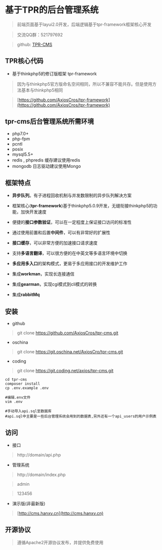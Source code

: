 基于TPR的后台管理系统
===============

> 前端页面基于layui2.0开发，后端逻辑基于tpr-framework框架核心开发

> 交流QQ群：521797692

> github: [TPR-CMS](https://github.com/AxiosCros/tpr-cms)

## TPR核心代码

-  基于thinkphp5的修订版框架 tpr-framework
> 因为与thinkphp5官方版命名空间相同，所以不兼容不能共存。但是使用方法基本与thinkphp5相同

> [https://github.com/AxiosCros/tpr-framework](https://github.com/AxiosCros/tpr-framework)


## tpr-cms后台管理系统所需环境
* php7.0+ 
* php-fpm 
* pcntl
* posix 
* mysql5.5+
* redis , phpredis  缓存建议使用redis
* mongodb  日志驱动建议使用Mongo


## 框架特点
* **异步队列**。有子进程回收机制与并发数限制的异步队列解决方案

* 框架核心(**tpr-framework**)基于thinkphp5.0.9开发，无缝衔接thinkphp5的功能，加快开发速度

* 便捷的**接口参数验证**，可以在一定程度上保证接口访问的标准性

* 通过使用前置和后置**中间件**，可以有非常好的扩展性

* **接口缓存**，可以非常方便的加速接口请求速度

* 支持**多语言翻译**，可以很方便的在中英文等多语言环境中切换

* **多应用多入口**的架构模式，更易于多应用接口的开发维护工作

* 集成**workman**，实现长连接通信

* 集成**gearman**，实现cgi模式到cli模式的转换

* 集成**rabbitMq**

## 安装
* github
> git clone https://github.com/AxiosCros/tpr-cms.git

* oschina
> git clone https://git.oschina.net/AxiosCro/tpr-cms.git

* coding
> git clone https://git.coding.net/axios/tpr-cms.git

``` shell
cd tpr-cms
composer install
cp .env.example .env

#编辑.env文件
vim .env

#手动导入api.sql至数据库
#api.sql中主要是一些后台管理系统会用到的数据表,另外还有一个api_users的用户示例表

```

## 访问
* 接口
 > http://domain/api.php
 
* 管理系统
 > http://domain/index.php
 
 > admin
 
 > 123456
 
* 演示版(非最新版)
 
 > [http://cms.hanxv.cn](http://cms.hanxv.cn) 

## 开源协议
> 遵循Apache2开源协议发布，并提供免费使用